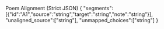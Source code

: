 Poem Alignment (Strict JSON)
{
  "segments":[{"id":"A1","source":"string","target":"string","note":"string"}],
  "unaligned_source":["string"],
  "unmapped_choices":["string"]
}
